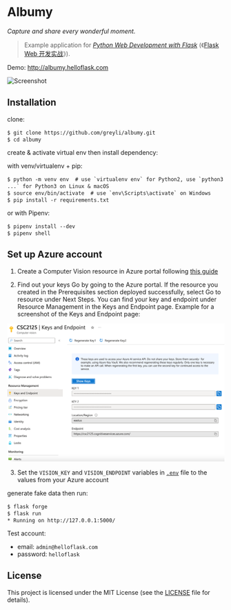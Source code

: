 # Albumy

*Capture and share every wonderful moment.*

> Example application for *[Python Web Development with Flask](https://helloflask.com/en/book/1)* (《[Flask Web 开发实战](https://helloflask.com/book/1)》).

Demo: http://albumy.helloflask.com

![Screenshot](https://helloflask.com/screenshots/albumy.png)

## Installation

clone:
```
$ git clone https://github.com/greyli/albumy.git
$ cd albumy
```
create & activate virtual env then install dependency:

with venv/virtualenv + pip:
```
$ python -m venv env  # use `virtualenv env` for Python2, use `python3 ...` for Python3 on Linux & macOS
$ source env/bin/activate  # use `env\Scripts\activate` on Windows
$ pip install -r requirements.txt
```
or with Pipenv:
```
$ pipenv install --dev
$ pipenv shell
```

## Set up Azure account

1. Create a Computer Vision resource in Azure portal following [this guide](https://learn.microsoft.com/en-us/azure/ai-services/computer-vision/quickstarts-sdk/image-analysis-client-library?pivots=programming-language-python&tabs=linux%2Cvisual-studio)

2. Find out your keys Go by going to the Azure portal. If the resource you created in the Prerequisites section deployed successfully, select Go to resource under Next Steps. You can find your key and endpoint under Resource Management in the Keys and Endpoint page. Example for a screenshot of the Keys and Endpoint page:

![credentials](images/credentials.png)

3. Set the `VISION_KEY` and `VISION_ENDPOINT` variables in [`.env`](.env) file to the values from your Azure account

generate fake data then run:
```
$ flask forge
$ flask run
* Running on http://127.0.0.1:5000/
```
Test account:
* email: `admin@helloflask.com`
* password: `helloflask`

## License

This project is licensed under the MIT License (see the
[LICENSE](LICENSE) file for details).
